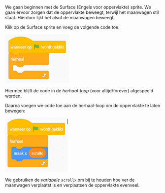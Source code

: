 We gaan beginnen met de Surface (Engels voor oppervlakte) sprite. We gaan ervoor zorgen dat de oppervlakte beweegt, terwijl het maanwagen stil staat. Hierdoor lijkt het alsof de maanwagen beweegt.

Klik op de Surface sprite en voeg de volgende code toe:

![](../assets/surface01.png)

Hiermee blijft de code in de *herhaal-loop* (voor altijd/forever) afgespeeld worden.

Daarna voegen we code toe aan de herhaal-loop om de oppervlakte te laten bewegen:

![](../assets/surface02.png)

We gebruiken de *variabele* `scrollx` om bij te houden hoe ver de maanwagen verplaatst is en verplaatsen de oppervlakte evenveel.